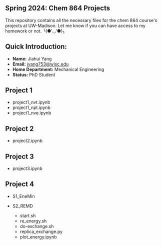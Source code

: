 ## Spring 2024: Chem 864 Projects

This repository contains all the necessary files for the chem 864 course's projects at UW-Madison. Let me know if you can have access to my homework or not. ╰(●’◡’●)╮

## Quick Introduction: 
- **Name:** Jiahui Yang
- **Email:** jyang753@wisc.edu
- **Home Department:** Mechanical Engineering
- **Status:** PhD Student

## Project 1

- project1_nvt.ipynb
- project1_npt.ipynb
- project1_nve.ipynb

## Project 2

- project2.ipynb

## Project 3

- project3.ipynb

## Project 4

- S1_EneMin

- S2_REMD
  - start.sh
  - re_energy.sh
  - do-exchange.sh
  - replica_exchange.py
  - plot_energy.ipynb

